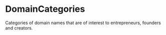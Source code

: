 # DomainCategories
Categories of domain names that are of interest to entrepreneurs, founders and creators.
